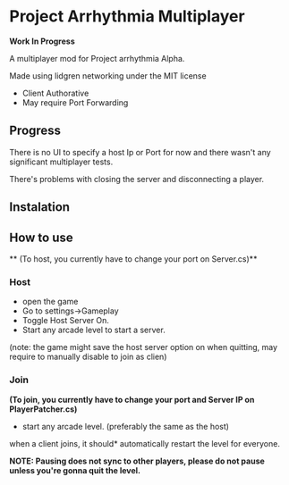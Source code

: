 # **Project Arrhythmia Multiplayer**

**Work In Progress**

A multiplayer mod for Project arrhythmia Alpha.

Made using lidgren networking under the MIT license

* Client Authorative 
* May require Port Forwarding


## **Progress**

There is no UI to specify a host Ip or Port for now and there wasn't any significant multiplayer tests.

There's problems with closing the server and disconnecting a player.

## **Instalation**

## **How to use**

** (To host, you currently have to change your port on Server.cs)**

### Host

* open the game 
* Go to settings->Gameplay
* Toggle Host Server On.
* Start any arcade level to start a server.

(note: the game might save the host server option on when quitting, may require to manually disable to join as clien)


### Join 

**(To join, you currently have to change your port and Server IP on PlayerPatcher.cs)**

* start any arcade level. (preferably the same as the host)

when a client joins, it should* automatically restart the level for everyone.

**NOTE: Pausing does not sync to other players, please do not pause unless you're gonna quit the level.**

